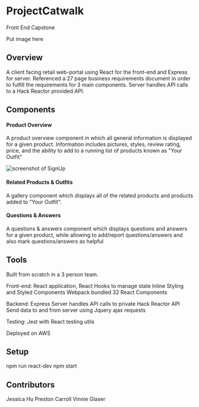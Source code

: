 # ProjectCatwalk
Front End Capstone

Put image here

## Overview
A client facing retail web-portal using React for the front-end and Express for server.
Referenced a 27 page business requirements document in order to fulfill the requirements for 3 main components.
Server handles API calls to a Hack Reactor provided API.
  


## Components 

#### Product Overview
  A product overview component in which all general information is displayed for a given product. Information includes pictures, styles, review rating, price, and the ability to add to a running list of products known as "Your Outfit"
  
  ![screenshot of SignUp](/screenshots/FEC1Full2.gif?raw=true)
  
#### Related Products & Outfits
  A gallery component which displays all of the related products and products added to "Your Outfit".
#### Questions & Answers
  A questions & answers component which displays questions and answers for a given product, while allowing to add/report questions/answers and also mark questions/answers as helpful

## Tools

Built from scratch in a 3 person team.

Front-end: 
React application, React Hooks to manage state
Inline Styling and Styled Components
Webpack bundled 32 React Components

Backend: Express
  Server handles API calls to private Hack Reactor API
Send data to and from server using Jquery ajax requests

Testing: Jest with React testing utils

Deployed on AWS

## Setup

npm run react-dev
npm start

## Contributors
Jessica Hu
Preston Carroll
Vinnie Glaser
